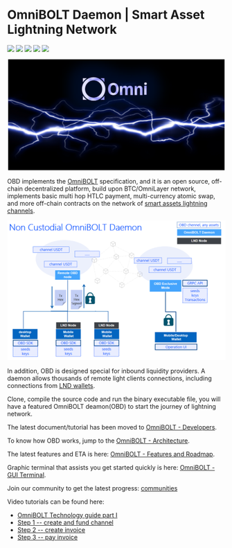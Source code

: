 # OmniBOLT Daemon | Smart Asset Lightning Network
[![](https://img.shields.io/badge/license-MIT-blue)](https://github.com/omnilaboratory/obd/blob/master/LICENSE) [![](https://img.shields.io/badge/standard%20readme-OK-brightgreen)](https://github.com/omnilaboratory/obd/blob/master/README.md) [![](https://img.shields.io/badge/golang-%3E%3D1.9.0-orange)](https://golang.org/dl/) [![](https://img.shields.io/badge/protocol-OmniBOLT-brightgreen)](https://github.com/omnilaboratory/OmniBOLT-spec) 
[![](https://img.shields.io/badge/API%20V0.3-Document-blue)](https://api.omnilab.online) 

<p align="center">
  <img width="500" alt="OmniBOLT-banner" src="docs/assets/omni-lightning.png">
</p>


OBD implements the [OmniBOLT](https://github.com/omnilaboratory/OmniBOLT-spec) specification, and it is an open source, off-chain decentralized platform, build upon BTC/OmniLayer network, implements basic multi hop HTLC payment, multi-currency atomic swap, and more off-chain contracts on the network of [smart assets lightning channels](https://github.com/omnilaboratory/OmniBOLT-spec/blob/master/OmniBOLT-02-peer-protocol.md#omni-address).  

<p align="center">
  <img width="750" alt="None Custodial OmniBOLT Daemon" src="docs/assets/None-Custodial-OmniBOLT-Daemon-2.png">
</p>

In addition, OBD is designed special for inbound liquidity providers. A daemon allows thousands of remote light clients connections, including connections from [LND wallets](https://omnilaboratory.github.io/obd/#/Architecture?id=lnd-integrated). 

Clone, compile the source code and run the binary executable file, you will have a featured OmniBOLT deamon(OBD) to start the journey of lightning network.     

The latest document/tutorial has been moved to [OmniBOLT - Developers](https://omnilaboratory.github.io/obd/#/OBD-README).  

To know how OBD works, jump to the [OmniBOLT - Architecture](https://omnilaboratory.github.io/obd/#/Architecture).  

The latest features and ETA is here: [OmniBOLT - Features and Roadmap](https://omnilaboratory.github.io/obd/#/features).  

Graphic terminal that assists you get started quickly is here: [OmniBOLT - GUI Terminal](https://omnilaboratory.github.io/obd/#/GUI-tool). 

Join our community to get the latest progress: [communities](https://omnilaboratory.github.io/obd/#/communities)

Video tutorials can be found here:   
  
* [OmniBOLT Technology guide part I](https://youtu.be/G-T_uwqzDAI)  
* [Step 1 -- create and fund channel](https://youtu.be/PbbNk2JCopA)
* [Step 2 -- create invoice](https://youtu.be/Z9UmHFclGdc)
* [Step 3 -- pay invoice](https://youtu.be/NEexFe7R9kc)




 
